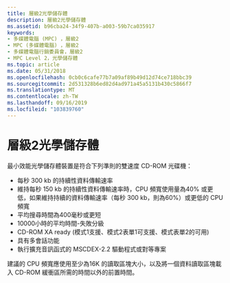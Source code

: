 ```yaml
---
title: 層級2光學儲存體
description: 層級2光學儲存體
ms.assetid: b96cba24-34f9-407b-a003-59b7ca035917
keywords:
- 多媒體電腦 (MPC) ，層級2
- MPC (多媒體電腦) ，層級2
- 多媒體電腦行銷委員會，層級2
- MPC Level 2，光學儲存體
ms.topic: article
ms.date: 05/31/2018
ms.openlocfilehash: 0cb0c6cafe77b7a09af89b49d12d74ce718bbc39
ms.sourcegitcommit: 2d531328b6ed82d4ad971a45a5131b430c5866f7
ms.translationtype: MT
ms.contentlocale: zh-TW
ms.lasthandoff: 09/16/2019
ms.locfileid: "103839760"
---
```

# <a name="level-2-optical-storage"></a>層級2光學儲存體

最小效能光學儲存體裝置是符合下列準則的雙速度 CD-ROM 光碟機：

-   每秒 300 kb 的持續性資料傳輸速率
-   維持每秒 150 kb 的持續性資料傳輸速率時，CPU 頻寬使用量為40% 或更低，如果維持持續的資料傳輸速率（每秒 300 kb，則為60%）或更低的 CPU 頻寬
-   平均搜尋時間為400毫秒或更短
-   10000小時的平均時間-失敗分級
-   CD-ROM XA ready (模式1支援、模式2表單1可支援、模式表單2的可用) 
-   具有多會話功能
-   執行擴充音訊函式的 MSCDEX-2.2 驅動程式或對等專案

建議的 CPU 頻寬應使用至少為16K 的讀取區塊大小，以及將一個資料讀取區塊載入 CD-ROM 緩衝區所需的時間以外的前置時間。

 

 




